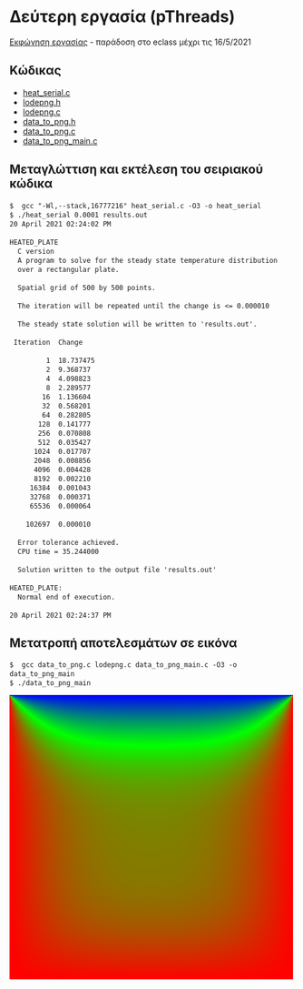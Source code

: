 # Δεύτερη εργασία (pThreads)

[Εκφώνηση εργασίας](./heat_equation.pdf) - παράδοση στο eclass μέχρι τις 16/5/2021

## Κώδικας

* [heat_serial.c](./heat_serial.c)
* [lodepng.h](./lodepng.h)
* [lodepng.c](./lodepng.c)
* [data_to_png.h](./data_to_png.h)
* [data_to_png.c](./data_to_png.c)
* [data_to_png_main.c](./data_to_png_main.c)

## Μεταγλώττιση και εκτέλεση του σειριακού κώδικα

```
$  gcc "‐Wl,‐‐stack,16777216" heat_serial.c -O3 ‐o heat_serial
$ ./heat_serial 0.0001 results.out
20 April 2021 02:24:02 PM

HEATED_PLATE
  C version
  A program to solve for the steady state temperature distribution
  over a rectangular plate.

  Spatial grid of 500 by 500 points.

  The iteration will be repeated until the change is <= 0.000010

  The steady state solution will be written to 'results.out'.

 Iteration  Change

         1  18.737475
         2  9.368737
         4  4.098823
         8  2.289577
        16  1.136604
        32  0.568201
        64  0.282805
       128  0.141777
       256  0.070808
       512  0.035427
      1024  0.017707
      2048  0.008856
      4096  0.004428
      8192  0.002210
     16384  0.001043
     32768  0.000371
     65536  0.000064

    102697  0.000010

  Error tolerance achieved.
  CPU time = 35.244000

  Solution written to the output file 'results.out'

HEATED_PLATE:
  Normal end of execution.

20 April 2021 02:24:37 PM
```

## Μετατροπή αποτελεσμάτων σε εικόνα

```
$  gcc data_to_png.c lodepng.c data_to_png_main.c -O3 -o data_to_png_main
$ ./data_to_png_main
```

![](./result.png)
